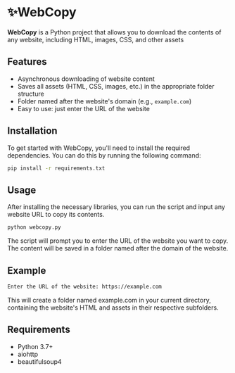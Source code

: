 # ✨WebCopy

**WebCopy** is a Python project that allows you to download the contents of any website, including HTML, images, CSS, and other assets

## Features
- Asynchronous downloading of website content
- Saves all assets (HTML, CSS, images, etc.) in the appropriate folder structure
- Folder named after the website's domain (e.g., `example.com`)
- Easy to use: just enter the URL of the website

## Installation
To get started with WebCopy, you'll need to install the required dependencies. You can do this by running the following command:

```bash
pip install -r requirements.txt
```

## Usage
After installing the necessary libraries, you can run the script and input any website URL to copy its contents.

```bash
python webcopy.py
```
The script will prompt you to enter the URL of the website you want to copy. The content will be saved in a folder named after the domain of the website.

## Example
```bash
Enter the URL of the website: https://example.com
```
This will create a folder named example.com in your current directory, containing the website's HTML and assets in their respective subfolders.

## Requirements
- Python 3.7+
- aiohttp
- beautifulsoup4